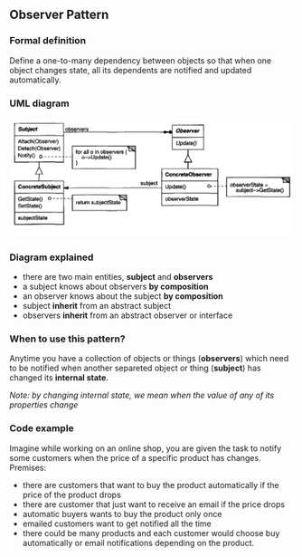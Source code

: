 ## Observer Pattern

### Formal definition
 
Define a one-to-many dependency between objects so that when one object changes state, all its dependents are notified and updated automatically.


### UML diagram

![Source book: Design Patters, Elements of Reusable Object-Oriented Software](https://github.com/osotorrio/designpatterns/blob/master/GangOfFour.Patterns/Structural/Observer/img/uml_diagram.PNG)


### Diagram explained
- there are two main entities, **subject** and **observers**
- a subject knows about observers **by composition**
- an observer knows about the subject **by composition**
- subject **inherit** from an abstract subject
- observers **inherit** from an abstract observer or interface


### When to use this pattern?

Anytime you have a collection of objects or things (**observers**) which need to be notified when another separeted object or thing (**subject**) has changed its **internal state**. 

*Note: by changing internal state, we mean when the value of any of its properties change*


### Code example

Imagine while working on an online shop, you are given the task to notify some customers when the price of a specific product has changes. Premises:

- there are customers that want to buy the product automatically if the price of the product drops
- there are customer that just want to receive an email if the price drops
- automatic buyers wants to buy the product only once
- emailed customers want to get notified all the time
- there could be many products and each customer would choose buy automatically or email notifications depending on the product.
